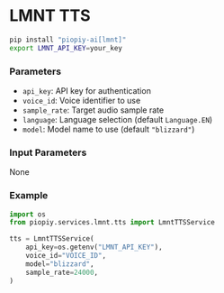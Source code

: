 # LMNT TTS

```bash
pip install "piopiy-ai[lmnt]"
export LMNT_API_KEY=your_key
```

### Parameters

- `api_key`: API key for authentication
- `voice_id`: Voice identifier to use
- `sample_rate`: Target audio sample rate
- `language`: Language selection (default `Language.EN`)
- `model`: Model name to use (default `"blizzard"`)


### Input Parameters

None


### Example

```python
import os
from piopiy.services.lmnt.tts import LmntTTSService

tts = LmntTTSService(
    api_key=os.getenv("LMNT_API_KEY"),
    voice_id="VOICE_ID",
    model="blizzard",
    sample_rate=24000,
)
```
